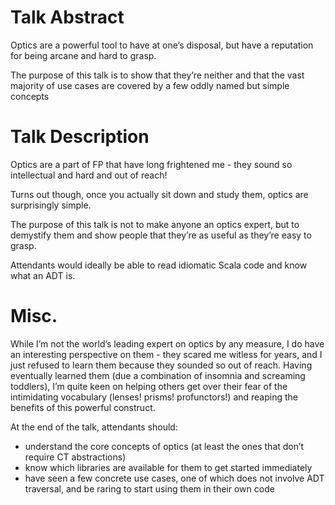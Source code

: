 # Talk Abstract

Optics are a powerful tool to have at one’s disposal, but have a reputation for being arcane and hard to grasp.

The purpose of this talk is to show that they’re neither and that the vast majority of use cases are covered by a few oddly named but simple concepts

# Talk Description

Optics are a part of FP that have long frightened me - they sound so intellectual and hard and out of reach!

Turns out though, once you actually sit down and study them, optics are surprisingly simple.

The purpose of this talk is not to make anyone an optics expert, but to demystify them and show people that they’re as useful as they’re easy to grasp.

Attendants would ideally be able to read idiomatic Scala code and know what an ADT is.

# Misc.

While I’m not the world’s leading expert on optics by any measure, I do have an interesting perspective on them - they scared me witless for years, and I just refused to learn them because they sounded so out of reach. Having eventually learned them (due a combination of insomnia and screaming toddlers), I’m quite keen on helping others get over their fear of the intimidating vocabulary (lenses! prisms! profunctors!) and reaping the benefits of this powerful construct.

At the end of the talk, attendants should:

* understand the core concepts of optics (at least the ones that don’t require CT abstractions)
* know which libraries are available for them to get started immediately
* have seen a few concrete use cases, one of which does not involve ADT traversal, and be raring to start using them in their own code
